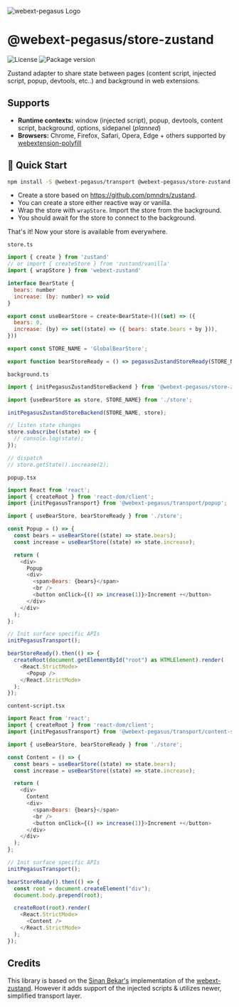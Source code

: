 ![webext-pegasus Logo](https://github.com/StyleT/webext-pegasus/blob/main/assets/logo.png?raw=true)

# @webext-pegasus/store-zustand

![License](https://badgen.net/github/license/StyleT/webext-pegasus)
![Package version](https://badgen.net/npm/v/@webext-pegasus%2Fstore-zustand)

Zustand adapter to share state between pages (content script, injected script, popup, devtools, etc..) and background in web extensions.

## Supports

* **Runtime contexts:** window (injected script), popup, devtools, content script, background, options, sidepanel (_planned_)
* **Browsers:** Chrome, Firefox, Safari, Opera, Edge + others supported by [webextension-polyfill](https://github.com/mozilla/webextension-polyfill)

## 🚀 Quick Start

```bash
npm install -S @webext-pegasus/transport @webext-pegasus/store-zustand
```

- Create a store based on https://github.com/pmndrs/zustand.
- You can create a store either reactive way or vanilla.
- Wrap the store with `wrapStore`. Import the store from the background.
- You should await for the store to connect to the background.

That's it! Now your store is available from everywhere.

`store.ts`

```js
import { create } from 'zustand'
// or import { createStore } from 'zustand/vanilla'
import { wrapStore } from 'webext-zustand'

interface BearState {
  bears: number
  increase: (by: number) => void
}

export const useBearStore = create<BearState>()((set) => ({
  bears: 0,
  increase: (by) => set((state) => ({ bears: state.bears + by })),
}))

export const STORE_NAME = 'GlobalBearStore';

export function bearStoreReady = () => pegasusZustandStoreReady(STORE_NAME, useBearStore);
```

`background.ts`

```js
import { initPegasusZustandStoreBackend } from '@webext-pegasus/store-zustand';

import {useBearStore as store, STORE_NAME} from './store';

initPegasusZustandStoreBackend(STORE_NAME, store);

// listen state changes
store.subscribe((state) => {
  // console.log(state);
});

// dispatch
// store.getState().increase(2);
```

`popup.tsx`

```js
import React from 'react';
import { createRoot } from 'react-dom/client';
import {initPegasusTransport} from '@webext-pegasus/transport/popup';

import { useBearStore, bearStoreReady } from './store';

const Popup = () => {
  const bears = useBearStore((state) => state.bears);
  const increase = useBearStore((state) => state.increase);

  return (
    <div>
      Popup
      <div>
        <span>Bears: {bears}</span>
        <br />
        <button onClick={() => increase(1)}>Increment +</button>
      </div>
    </div>
  );
};

// Init surface specific APIs
initPegasusTransport();

bearStoreReady().then(() => {
  createRoot(document.getElementById("root") as HTMLElement).render(
    <React.StrictMode>
      <Popup />
    </React.StrictMode>
  );
});
```

`content-script.tsx`

```js
import React from 'react';
import { createRoot } from 'react-dom/client';
import {initPegasusTransport} from '@webext-pegasus/transport/content-script';

import { useBearStore, bearStoreReady } from './store';

const Content = () => {
  const bears = useBearStore((state) => state.bears);
  const increase = useBearStore((state) => state.increase);

  return (
    <div>
      Content
      <div>
        <span>Bears: {bears}</span>
        <br />
        <button onClick={() => increase(1)}>Increment +</button>
      </div>
    </div>
  );
};

// Init surface specific APIs
initPegasusTransport();

bearStoreReady().then(() => {
  const root = document.createElement("div");
  document.body.prepend(root);

  createRoot(root).render(
    <React.StrictMode>
      <Content />
    </React.StrictMode>
  );
});
```

## Credits

This library is based on the [Sinan Bekar's](https://github.com/sinanbekar) implementation of the [webext-zustand](https://github.com/sinanbekar/webext-zustand).
However it adds support of the injected scripts & utilizes newer, simplified transport layer.
